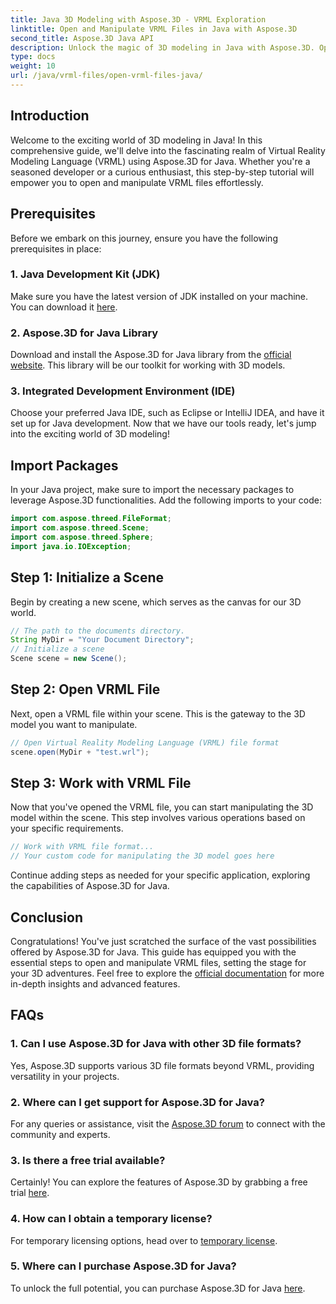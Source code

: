 ```yaml
---
title: Java 3D Modeling with Aspose.3D - VRML Exploration
linktitle: Open and Manipulate VRML Files in Java with Aspose.3D
second_title: Aspose.3D Java API
description: Unlock the magic of 3D modeling in Java with Aspose.3D. Open and manipulate VRML files seamlessly. Dive into a world of limitless possibilities!
type: docs
weight: 10
url: /java/vrml-files/open-vrml-files-java/
---
```

## Introduction
Welcome to the exciting world of 3D modeling in Java! In this comprehensive guide, we'll delve into the fascinating realm of Virtual Reality Modeling Language (VRML) using Aspose.3D for Java. Whether you're a seasoned developer or a curious enthusiast, this step-by-step tutorial will empower you to open and manipulate VRML files effortlessly.
## Prerequisites
Before we embark on this journey, ensure you have the following prerequisites in place:
### 1. Java Development Kit (JDK)
Make sure you have the latest version of JDK installed on your machine. You can download it [here](https://www.oracle.com/java/technologies/javase-downloads.html).
### 2. Aspose.3D for Java Library
Download and install the Aspose.3D for Java library from the [official website](https://releases.aspose.com/3d/java/). This library will be our toolkit for working with 3D models.
### 3. Integrated Development Environment (IDE)
Choose your preferred Java IDE, such as Eclipse or IntelliJ IDEA, and have it set up for Java development.
Now that we have our tools ready, let's jump into the exciting world of 3D modeling!
## Import Packages
In your Java project, make sure to import the necessary packages to leverage Aspose.3D functionalities. Add the following imports to your code:
```java
import com.aspose.threed.FileFormat;
import com.aspose.threed.Scene;
import com.aspose.threed.Sphere;
import java.io.IOException;
```
## Step 1: Initialize a Scene
Begin by creating a new scene, which serves as the canvas for our 3D world.
```java
// The path to the documents directory.
String MyDir = "Your Document Directory";
// Initialize a scene
Scene scene = new Scene();
```
## Step 2: Open VRML File
Next, open a VRML file within your scene. This is the gateway to the 3D model you want to manipulate.
```java
// Open Virtual Reality Modeling Language (VRML) file format
scene.open(MyDir + "test.wrl");
```
## Step 3: Work with VRML File
Now that you've opened the VRML file, you can start manipulating the 3D model within the scene. This step involves various operations based on your specific requirements.
```java
// Work with VRML file format...
// Your custom code for manipulating the 3D model goes here
```
Continue adding steps as needed for your specific application, exploring the capabilities of Aspose.3D for Java.
## Conclusion
Congratulations! You've just scratched the surface of the vast possibilities offered by Aspose.3D for Java. This guide has equipped you with the essential steps to open and manipulate VRML files, setting the stage for your 3D adventures.
Feel free to explore the [official documentation](https://reference.aspose.com/3d/java/) for more in-depth insights and advanced features.
## FAQs
### 1. Can I use Aspose.3D for Java with other 3D file formats?
Yes, Aspose.3D supports various 3D file formats beyond VRML, providing versatility in your projects.
### 2. Where can I get support for Aspose.3D for Java?
For any queries or assistance, visit the [Aspose.3D forum](https://forum.aspose.com/c/3d/18) to connect with the community and experts.
### 3. Is there a free trial available?
Certainly! You can explore the features of Aspose.3D by grabbing a free trial [here](https://releases.aspose.com/).
### 4. How can I obtain a temporary license?
For temporary licensing options, head over to [temporary license](https://purchase.aspose.com/temporary-license/).
### 5. Where can I purchase Aspose.3D for Java?
To unlock the full potential, you can purchase Aspose.3D for Java [here](https://purchase.aspose.com/buy).
